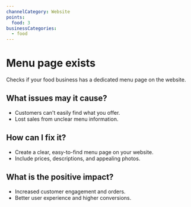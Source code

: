 ```yaml
---
channelCategory: Website
points:
  food: 3
businessCategories:
  - food
---
```


# Menu page exists

Checks if your food business has a dedicated menu page on the website.

## What issues may it cause?

- Customers can't easily find what you offer.
- Lost sales from unclear menu information.

## How can I fix it?

- Create a clear, easy-to-find menu page on your website.
- Include prices, descriptions, and appealing photos.

## What is the positive impact?

- Increased customer engagement and orders.
- Better user experience and higher conversions. 